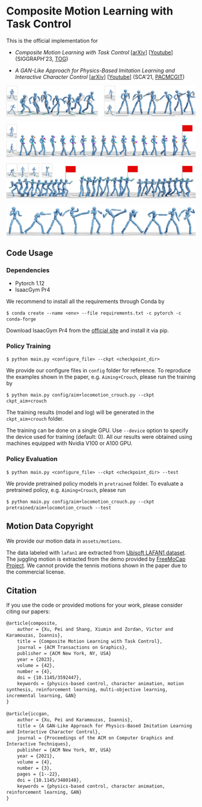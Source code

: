 # Composite Motion Learning with Task Control

This is the official implementation for

- _*Composite Motion Learning with Task Control*_
[[arXiv](https://arxiv.org/abs/2305.03286)]
[[Youtube](https://youtu.be/mcRAxwoTh3E)]
(SIGGRAPH'23, [TOG](https://dl.acm.org/doi/abs/10.1145/3592447))

- _*A GAN-Like Approach for Physics-Based Imitation Learning and Interactive Character Control*_
[[arXiv](https://arxiv.org/abs/2105.10066)]
[[Youtube](https://www.youtube.com/watch?v=VHMyvDD3B_o)]
(SCA'21, [PACMCGIT](https://dl.acm.org/doi/abs/10.1145/3480148))


![](doc/teaser_tennis.png)

![](doc/teaser_juggling.png)

![](doc/teaser_aiming.png)

![](doc/teaser_fight.png)

## Code Usage

### Dependencies
- Pytorch 1.12
- IsaacGym Pr4

We recommend to install all the requirements through Conda by

    $ conda create --name <env> --file requirements.txt -c pytorch -c conda-forge

Download IsaacGym Pr4 from the [official site](https://developer.nvidia.com/isaac-gym) and install it via pip.

### Policy Training

    $ python main.py <configure_file> --ckpt <checkpoint_dir>

We provide our configure files in `config` folder for reference. To reproduce the examples shown in the paper, e.g. `Aiming+Crouch`, please run the training by

    $ python main.py config/aim+locomotion_crouch.py --ckpt ckpt_aim+crouch

The training results (model and log) will be generated in the `ckpt_aim+crouch` folder.

The training can be done on a single GPU. Use `--device` option to specify the device used for training (default: 0). All our results were obtained using machines equipped with Nvidia V100 or A100 GPU. 


### Policy Evaluation

    $ python main.py <configure_file> --ckpt <checkpoint_dir> --test

We provide pretrained policy models in `pretrained` folder. To evaluate a pretrained policy, e.g. `Aiming+Crouch`, please run

    $ python main.py config/aim+locomotion_crouch.py --ckpt pretrained/aim+locomotion_crouch --test


## Motion Data Copyright
We provide our motion data in `assets/motions`. 

The data labeled with `lafan1` are extracted from [Ubisoft LAFAN1 dataset](https://github.com/ubisoft/ubisoft-laforge-animation-dataset).
The juggling motion is extracted from the demo provided by [FreeMoCap Project](https://github.com/freemocap/freemocap).
We cannot provide the tennis motions shown in the paper due to the commercial license.

## Citation

If you use the code or provided motions for your work, please consider citing our papers:

    @article{composite,
        author = {Xu, Pei and Shang, Xiumin and Zordan, Victor and Karamouzas, Ioannis},
        title = {Composite Motion Learning with Task Control},
        journal = {ACM Transactions on Graphics},
        publisher = {ACM New York, NY, USA}
        year = {2023},
        volume = {42},
        number = {4},
        doi = {10.1145/3592447},
        keywords = {physics-based control, character animation, motion synthesis, reinforcement learning, multi-objective learning, incremental learning, GAN}
    }

    @article{iccgan,
        author = {Xu, Pei and Karamouzas, Ioannis},
        title = {A GAN-Like Approach for Physics-Based Imitation Learning and Interactive Character Control},
        journal = {Proceedings of the ACM on Computer Graphics and Interactive Techniques},
        publisher = {ACM New York, NY, USA}
        year = {2021},
        volume = {4},
        number = {3},
        pages = {1--22},
        doi = {10.1145/3480148},
        keywords = {physics-based control, character animation, reinforcement learning, GAN}
    }
    
